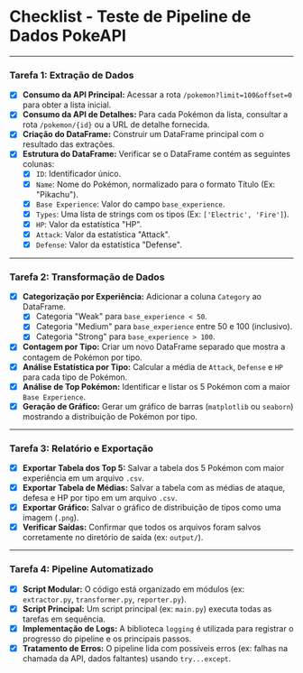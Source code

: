 # Checklist - Teste de Pipeline de Dados PokeAPI

---

### Tarefa 1: Extração de Dados

- [x] **Consumo da API Principal:** Acessar a rota `/pokemon?limit=100&offset=0` para obter a lista inicial.
- [x] **Consumo da API de Detalhes:** Para cada Pokémon da lista, consultar a rota `/pokemon/{id}` ou a URL de detalhe fornecida.
- [x] **Criação do DataFrame:** Construir um DataFrame principal com o resultado das extrações.
- [x] **Estrutura do DataFrame:** Verificar se o DataFrame contém as seguintes colunas:
  - [x] `ID`: Identificador único.
  - [x] `Name`: Nome do Pokémon, normalizado para o formato Título (Ex: "Pikachu").
  - [x] `Base Experience`: Valor do campo `base_experience`.
  - [x] `Types`: Uma lista de strings com os tipos (Ex: `['Electric', 'Fire']`).
  - [x] `HP`: Valor da estatística "HP".
  - [x] `Attack`: Valor da estatística "Attack".
  - [x] `Defense`: Valor da estatística "Defense".

---

### Tarefa 2: Transformação de Dados

- [x] **Categorização por Experiência:** Adicionar a coluna `Category` ao DataFrame.
  - [x] Categoria "Weak" para `base_experience < 50`.
  - [x] Categoria "Medium" para `base_experience` entre 50 e 100 (inclusivo).
  - [x] Categoria "Strong" para `base_experience > 100`.
- [x] **Contagem por Tipo:** Criar um novo DataFrame separado que mostra a contagem de Pokémon por tipo.
- [x] **Análise Estatística por Tipo:** Calcular a média de `Attack`, `Defense` e `HP` para cada tipo de Pokémon.
- [x] **Análise de Top Pokémon:** Identificar e listar os 5 Pokémon com a maior `Base Experience`.
- [x] **Geração de Gráfico:** Gerar um gráfico de barras (`matplotlib` ou `seaborn`) mostrando a distribuição de Pokémon por tipo.

---

### Tarefa 3: Relatório e Exportação

- [x] **Exportar Tabela dos Top 5:** Salvar a tabela dos 5 Pokémon com maior experiência em um arquivo `.csv`.
- [x] **Exportar Tabela de Médias:** Salvar a tabela com as médias de ataque, defesa e HP por tipo em um arquivo `.csv`.
- [x] **Exportar Gráfico:** Salvar o gráfico de distribuição de tipos como uma imagem (`.png`).
- [x] **Verificar Saídas:** Confirmar que todos os arquivos foram salvos corretamente no diretório de saída (ex: `output/`).

---

### Tarefa 4: Pipeline Automatizado

- [x] **Script Modular:** O código está organizado em módulos (ex: `extractor.py`, `transformer.py`, `reporter.py`).
- [x] **Script Principal:** Um script principal (ex: `main.py`) executa todas as tarefas em sequência.
- [x] **Implementação de Logs:** A biblioteca `logging` é utilizada para registrar o progresso do pipeline e os principais passos.
- [x] **Tratamento de Erros:** O pipeline lida com possíveis erros (ex: falhas na chamada da API, dados faltantes) usando `try...except`.
